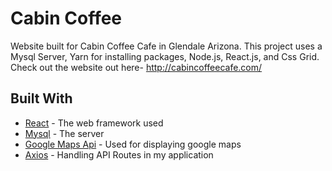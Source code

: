 # Cabin Coffee

Website built for Cabin Coffee Cafe in Glendale Arizona. This project uses a Mysql Server, Yarn for installing packages, Node.js, React.js, and Css Grid. Check out the website out here- http://cabincoffeecafe.com/

## Built With

* [React](https://reactjs.org/) - The web framework used
* [Mysql](https://www.mysql.com/) - The server
* [Google Maps Api](https://developers.google.com/maps/doc*umentation/) - Used for displaying google maps
* [Axios](https://www.npmjs.com/package/react-axios) - Handling API Routes in my application
